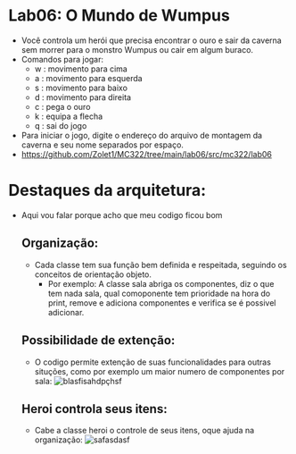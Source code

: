 # Lab06: O Mundo de Wumpus
* Você controla um herói que precisa encontrar o ouro e sair da caverna sem morrer para o monstro Wumpus ou cair em algum buraco.
* Comandos para jogar: 
  * w : movimento para cima
  * a : movimento para esquerda
  * s : movimento para baixo
  * d : movimento para direita
  * c : pega o ouro
  * k : equipa a flecha
  * q : sai do jogo
* Para iniciar o jogo, digite o endereço do arquivo de montagem da caverna e seu nome separados por espaço.
* https://github.com/Zolet1/MC322/tree/main/lab06/src/mc322/lab06
# Destaques da arquitetura:
* Aqui vou falar porque acho que meu codigo ficou bom
  ## Organização:
    * Cada classe tem sua função bem definida e respeitada, seguindo os conceitos de orientação objeto.
      * Por exemplo: A classe sala abriga os componentes, diz o que tem nada sala, qual comoponente tem prioridade na hora do print, remove e adiciona componentes e verifica se é possivel adicionar.
  ## Possibilidade de extenção:
     * O codigo permite extenção de suas funcionalidades para outras situções, como por exemplo um maior numero de componentes por sala:
    ![blasfisahdpçhsf](https://user-images.githubusercontent.com/80828532/118996140-1082bd00-b95e-11eb-8676-b848ee1aa908.PNG)
  ## Heroi controla seus itens:
     * Cabe a classe heroi o controle de seus itens, oque ajuda na organização:
      ![safasdasf](https://user-images.githubusercontent.com/80828532/118996786-8be46e80-b95e-11eb-92df-7711f6755247.PNG)
 
